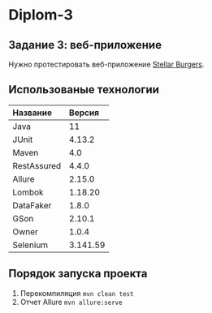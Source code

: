 # Diplom-3
## Задание 3: веб-приложение
Нужно протестировать веб-приложение [Stellar Burgers](https://stellarburgers.nomoreparties.site/).

## Использованые технологии
| Название    | Версия   |
|:------------|:---------|
| Java        | 11       |
| JUnit       | 4.13.2   |
| Maven       | 4.0      |
| RestAssured | 4.4.0    |
| Allure      | 2.15.0   |
| Lombok      | 1.18.20  |
| DataFaker   | 1.8.0    |
| GSon        | 2.10.1   |
| Owner       | 1.0.4    |
| Selenium    | 3.141.59 |

## Порядок запуска проекта
1) Перекомпиляция `mvn clean test`
2) Отчет Allure `mvn allure:serve`